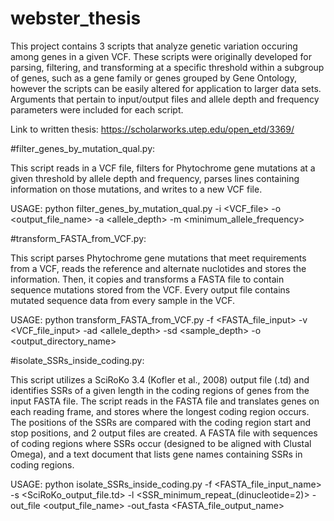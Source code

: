 # webster_thesis
This project contains 3 scripts that analyze genetic variation occuring among genes in a given VCF. These scripts were originally developed for parsing, filtering, and transforming at a specific threshold within a subgroup of genes, such as a gene family or genes grouped by Gene Ontology, however the scripts can be easily altered for application to larger data sets. Arguments that pertain to input/output files and allele depth and frequency parameters were included for each script.

Link to written thesis:
https://scholarworks.utep.edu/open_etd/3369/

#filter_genes_by_mutation_qual.py:

This script reads in a VCF file, filters for Phytochrome gene mutations at a given threshold by allele depth and frequency, parses lines containing information on those mutations, and writes to a new VCF file.

USAGE: python filter_genes_by_mutation_qual.py -i <VCF_file> -o <output_file_name> -a <allele_depth> -m <minimum_allele_frequency>

#transform_FASTA_from_VCF.py:

This script parses Phytochrome gene mutations that meet requirements from a VCF, reads the reference and alternate nuclotides and stores the information. Then, it copies and transforms a FASTA file to contain sequence mutations stored from the VCF. Every output file contains mutated sequence data from every sample in the VCF.

USAGE: python transform_FASTA_from_VCF.py -f <FASTA_file_input> -v <VCF_file_input> -ad <allele_depth> -sd <sample_depth> -o <output_directory_name>

#isolate_SSRs_inside_coding.py:

This script utilizes a SciRoKo 3.4 (Kofler et al., 2008) output file (.td) and identifies SSRs of a given length in the coding regions of genes from the input FASTA file. The script reads in the FASTA file and translates genes on each reading frame, and stores where the longest coding region occurs. The positions of the SSRs are compared with the coding region start and stop positions, and 2 output files are created. A FASTA file with sequences of coding regions where SSRs occur (designed to be aligned with Clustal Omega), and a text document that lists gene names containing SSRs in coding regions.

USAGE: python isolate_SSRs_inside_coding.py -f <FASTA_file_input_name> -s <SciRoKo_output_file.td> -l <SSR_minimum_repeat_(dinucleotide=2)> -out_file <output_file_name> -out_fasta <FASTA_file_output_name>

